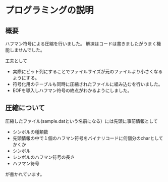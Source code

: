 # プログラミングの説明

## 概要

ハフマン符号による圧縮を行いました。
解凍はコードは書きましたがうまく機能しませんでした。

工夫として
- 実際にビット列にすることでファイルサイズが元のファイルより小さくなるようにする。
- 符号化用のテーブルも同時に圧縮されたファイルに組み込むを行いました。
- EOFを導入しハフマン符号の終点がわかるようにしました。

## 圧縮について
圧縮したファイル(sample.datという名前になる）には先頭に事前情報として

- シンボルの種類数
- 先頭情報の中で１個のハフマン符号をバイナリコードに何個分のcharとしてかくか
- シンボル
- シンボルのハフマン符号の長さ
- ハフマン符号

が書かれています。

